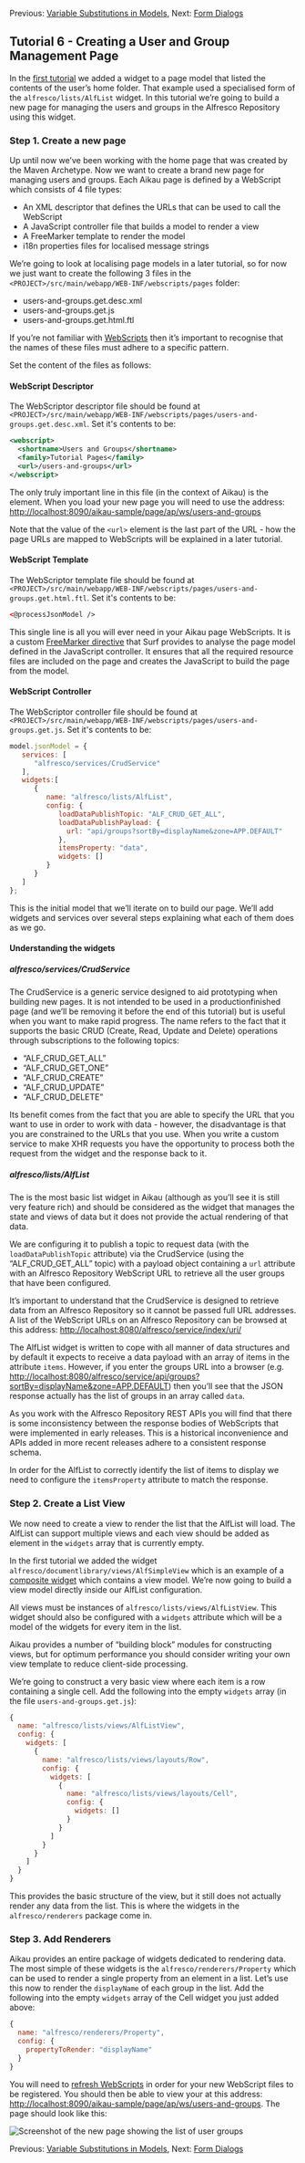Previous: [Variable Substitutions in Models](./Tutorial5.md),
Next: [Form Dialogs](./Tutorial7.md)

## Tutorial 6 - Creating a User and Group Management Page

In the [first tutorial](./Tutorial1.md "Link to first tutorial") we added a widget to a page model that listed the contents of the user’s home folder. That example used a specialised form of the `alfresco/lists/AlfList` widget. In this tutorial we’re going to build a new page for managing the users and groups in the Alfresco Repository using this widget.

### Step 1. Create a new page
Up until now we’ve been working with the home page that was created by the Maven Archetype. Now we want to create a brand new page for managing users and groups. Each Aikau page is defined by a WebScript which consists of 4 file types:

* An XML descriptor that defines the URLs that can be used to call the WebScript
* A JavaScript controller file that builds a model to render a view
* A FreeMarker template to render the model
* i18n properties files for localised message strings

We’re going to look at localising page models in a later tutorial, so for now we just want to create the following 3 files in the `<PROJECT>/src/main/webapp/WEB-INF/webscripts/pages` folder:

* users-and-groups.get.desc.xml
* users-and-groups.get.js
* users-and-groups.get.html.ftl

If you’re not familiar with [WebScripts](http://docs.alfresco.com/4.2/concepts/ws-architecture.html "Link to Alfresco documentation") then it’s important to recognise that the names of these files must adhere to a specific pattern. 

Set the content of the files as follows:

#### WebScript Descriptor

The WebScriptor descriptor file should be found at `<PROJECT>/src/main/webapp/WEB-INF/webscripts/pages/users-and-groups.get.desc.xml`. Set it's contents to be:

```XML
<webscript>
  <shortname>Users and Groups</shortname>
  <family>Tutorial Pages</family>
  <url>/users-and-groups</url>
</webscript>
```

The only truly important line in this file (in the context of Aikau) is the <url> element. When you load your new page you will need to use the address: [http://localhost:8090/aikau-sample/page/ap/ws/users-and-groups](http://localhost:8090/aikau-sample/page/ap/ws/users-and-groups)

Note that the value of the `<url>` element is the last part of the URL - how the page URLs are mapped to WebScripts will be explained in a later tutorial.

#### WebScript Template

The WebScriptor template file should be found at `<PROJECT>/src/main/webapp/WEB-INF/webscripts/pages/users-and-groups.get.html.ftl`. Set it's contents to be:

```HTML
<@processJsonModel />
```

This single line is all you will ever need in your Aikau page WebScripts. It is a custom [FreeMarker directive](http://freemarker.org/docs/pgui_datamodel_directive.html "Link to FreeMarker documentation") that Surf provides to analyse the page model defined in the JavaScript controller. It ensures that all the required resource files are included on the page and creates the JavaScript to build the page from the model.

#### WebScript Controller

The WebScriptor controller file should be found at `<PROJECT>/src/main/webapp/WEB-INF/webscripts/pages/users-and-groups.get.js`. Set it's contents to be:

```JAVASCRIPT
model.jsonModel = {
   services: [
      "alfresco/services/CrudService"
   ],
   widgets:[
      {
         name: "alfresco/lists/AlfList",
         config: {
            loadDataPublishTopic: "ALF_CRUD_GET_ALL",
            loadDataPublishPayload: {
              url: "api/groups?sortBy=displayName&zone=APP.DEFAULT"
            },
            itemsProperty: "data",
            widgets: []
         }
      }
   ]
};
```

This is the initial model that we’ll iterate on to build our page. We’ll add widgets and services over several steps explaining what each of them does as we go.

#### Understanding the widgets

##### alfresco/services/CrudService

The CrudService is a generic service designed to aid prototyping when building new pages. It is not intended to be used in a productionfinished page (and we’ll be removing it before the end of this tutorial) but is useful when you want to make rapid progress. The name refers to the fact that it supports the basic CRUD (Create, Read, Update and Delete) operations through subscriptions to the following topics:

* “ALF_CRUD_GET_ALL”
* “ALF_CRUD_GET_ONE”
* “ALF_CRUD_CREATE”
* “ALF_CRUD_UPDATE”
* “ALF_CRUD_DELETE”

Its benefit comes from the fact that you are able to specify the URL that you want to use in order to work with data - however, the disadvantage is that you are constrained to the URLs that you use. When you write a custom service to make XHR requests you have the opportunity to process both the request from the widget and the response back to it.

##### alfresco/lists/AlfList

The is the most basic list widget in Aikau (although as you’ll see it is still very feature rich) and should be considered as the widget that manages the state and views of data but it does not provide the actual rendering of that data.

We are configuring it to publish a topic to request data (with the `loadDataPublishTopic` attribute) via the CrudService (using the “ALF_CRUD_GET_ALL” topic) with a payload object containing a `url` attribute with an Alfresco Repository WebScript URL to retrieve all the user groups that have been configured.

It’s important to understand that the CrudService is designed to retrieve data from an Alfresco Repository so it cannot be passed full URL addresses. A list of the WebScript URLs on an Alfresco Repository can be browsed at this address: [http://localhost:8080/alfresco/service/index/uri/](http://localhost:8080/alfresco/service/index/uri/)

The AlfList widget is written to cope with all manner of data structures and by default it expects to receive a data payload with an array of items in the attribute `items`. However, if you enter the groups URL into a browser (e.g. [http://localhost:8080/alfresco/service/api/groups?sortBy=displayName&zone=APP.DEFAULT](http://localhost:8080/alfresco/service/api/groups?sortBy=displayName&zone=APP.DEFAULT)) then you’ll see that the JSON response actually has the list of groups in an array called `data`. 

As you work with the Alfresco Repository REST APIs you will find that there is some inconsistency between the response bodies of WebScripts that were implemented in early releases. This is a historical inconvenience and APIs added in more recent releases adhere to a consistent response schema.

In order for the AlfList to correctly identify the list of items to display we need to configure the `itemsProperty` attribute to match the response.

### Step 2. Create a List View
We now need to create a view to render the list that the AlfList will load. The AlfList can support multiple views and each view should be added as element in the `widgets` array that is currently empty.

In the first tutorial we added the widget `alfresco/documentlibrary/views/AlfSimpleView` which is an example of a [composite widget](./Tutorial3.md "Link to tutorial on creating composite widgets") which contains a view model. We’re now going to build a view model directly inside our AlfList configuration.

All views must be instances of `alfresco/lists/views/AlfListView`. This widget should also be configured with a `widgets` attribute which will be a model of the widgets for every item in the list.

Aikau provides a number of “building block” modules for constructing views, but for optimum performance you should consider writing your own view template to reduce client-side processing.

We’re going to construct a very basic view where each item is a row containing a single cell. Add the following into the empty `widgets` array (in the file `users-and-groups.get.js`):

```JAVASCRIPT
{
  name: "alfresco/lists/views/AlfListView",
  config: {
    widgets: [
      {
        name: "alfresco/lists/views/layouts/Row",
        config: {
          widgets: [
            {
              name: "alfresco/lists/views/layouts/Cell",
              config: {
                widgets: []
              }
            }
          ]
        }
      }
    ]
  }
}
```

This provides the basic structure of the view, but it still does not actually render any data from the list. This is where the widgets in the `alfresco/renderers` package come in.

### Step 3. Add Renderers
Aikau provides an entire package of widgets dedicated to rendering data. The most simple of these widgets is the `alfresco/renderers/Property` which can be used to render a single property from an element in a list. Let’s use this now to render the `displayName` of each group in the list. Add the following into the empty `widgets` array of the Cell widget you just added above:

```JAVASCRIPT
{
  name: "alfresco/renderers/Property",
  config: {
    propertyToRender: "displayName"
  }
}
```

You will need to [refresh WebScripts](./RefreshingWebScripts.md "Link to instructions for refreshing WebScripts") in order for your new WebScript files to be registered. You should then be able to view your at this address: [http://localhost:8090/aikau-sample/page/ap/ws/users-and-groups](http://localhost:8090/aikau-sample/page/ap/ws/users-and-groups). The page should look like this:

![Screenshot of the new page showing the list of user groups](../resources/Tutorial6-Image1.png "Screenshot of the new page")

Previous: [Variable Substitutions in Models](./Tutorial5.md),
Next: [Form Dialogs](./Tutorial7.md)
